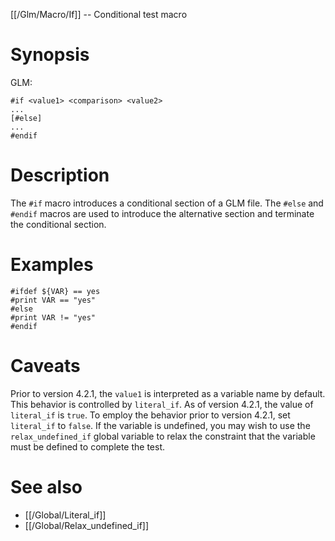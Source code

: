 [[/Glm/Macro/If]] -- Conditional test macro

# Synopsis
GLM:
~~~
#if <value1> <comparison> <value2>
...
[#else]
...
#endif
~~~

# Description

The `#if` macro introduces a conditional section of a GLM file.  The `#else` and `#endif` macros are used to introduce the alternative section and terminate the conditional section.

# Examples

~~~
#ifdef ${VAR} == yes
#print VAR == "yes"
#else
#print VAR != "yes"
#endif
~~~

# Caveats

Prior to version 4.2.1, the `value1` is interpreted as a variable name by default.  This behavior is controlled by `literal_if`.  As of version 4.2.1, the value of `literal_if` is `true`. To employ the behavior prior to version 4.2.1, set `literal_if` to `false`. If the variable is undefined, you may wish to use the `relax_undefined_if` global variable to relax the constraint that the variable must be defined to complete the test.

# See also
* [[/Global/Literal_if]]
* [[/Global/Relax_undefined_if]]
